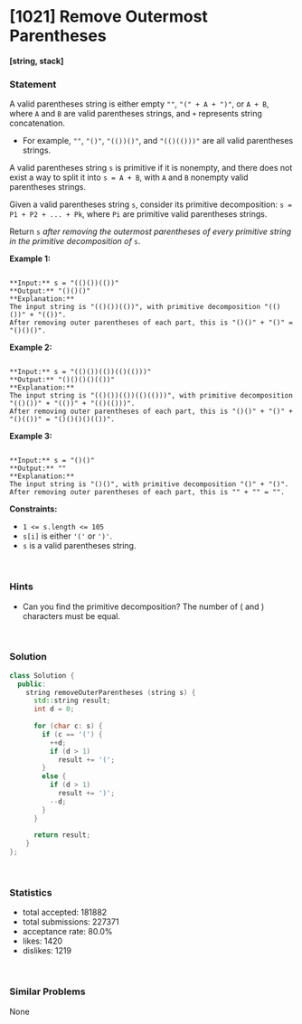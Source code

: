 # [1021] Remove Outermost Parentheses

**[string, stack]**

### Statement

A valid parentheses string is either empty `""`, `"(" + A + ")"`, or `A + B`, where `A` and `B` are valid parentheses strings, and `+` represents string concatenation.

* For example, `""`, `"()"`, `"(())()"`, and `"(()(()))"` are all valid parentheses strings.



A valid parentheses string `s` is primitive if it is nonempty, and there does not exist a way to split it into `s = A + B`, with `A` and `B` nonempty valid parentheses strings.

Given a valid parentheses string `s`, consider its primitive decomposition: `s = P1 + P2 + ... + Pk`, where `Pi` are primitive valid parentheses strings.

Return `s` *after removing the outermost parentheses of every primitive string in the primitive decomposition of* `s`.


**Example 1:**

```

**Input:** s = "(()())(())"
**Output:** "()()()"
**Explanation:** 
The input string is "(()())(())", with primitive decomposition "(()())" + "(())".
After removing outer parentheses of each part, this is "()()" + "()" = "()()()".

```

**Example 2:**

```

**Input:** s = "(()())(())(()(()))"
**Output:** "()()()()(())"
**Explanation:** 
The input string is "(()())(())(()(()))", with primitive decomposition "(()())" + "(())" + "(()(()))".
After removing outer parentheses of each part, this is "()()" + "()" + "()(())" = "()()()()(())".

```

**Example 3:**

```

**Input:** s = "()()"
**Output:** ""
**Explanation:** 
The input string is "()()", with primitive decomposition "()" + "()".
After removing outer parentheses of each part, this is "" + "" = "".

```

**Constraints:**
* `1 <= s.length <= 105`
* `s[i]` is either `'('` or `')'`.
* `s` is a valid parentheses string.


<br>

### Hints

- Can you find the primitive decomposition?  The number of ( and ) characters must be equal.

<br>

### Solution

```cpp
class Solution {
  public:
    string removeOuterParentheses (string s) {
      std::string result;
      int d = 0;
      
      for (char c: s) {
        if (c == '(') {
          ++d;
          if (d > 1)
            result += '(';
        }
        else {
          if (d > 1)
            result += ')';
          --d;
        }
      }
      
      return result;
    }
};
```

<br>

### Statistics

- total accepted: 181882
- total submissions: 227371
- acceptance rate: 80.0%
- likes: 1420
- dislikes: 1219

<br>

### Similar Problems

None
